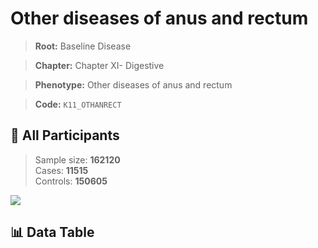 # Other diseases of anus and rectum

> **Root:** Baseline Disease  

> **Chapter:** Chapter XI- Digestive  

> **Phenotype:** Other diseases of anus and rectum  

> **Code:** `K11_OTHANRECT`

## 🧪 All Participants  
> Sample size: **162120**  
> Cases: **11515**  
> Controls: **150605**
<img src="/Sensitive/Figures/ALL/Incidence/K11_OTHANRECT.png"/>

## 📊 Data Table
<CsvTableMRF src="/Sensitive/Data/ALL/Incidence/COX_K11_OTHANRECT.csv"/>

